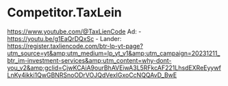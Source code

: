 # Competitor.TaxLein
https://www.youtube.com/@TaxLienCode Ad: - https://youtu.be/g1EaQrDQxSc - Lander: https://register.taxliencode.com/btr-lp-yt-page?utm_source=yt&amp;utm_medium=lp_yt_v1&amp;utm_campaign=20231211_btr_im-investment-services&amp;utm_content=why-dont-you_v2&amp;gclid=CjwKCAiA9ourBhAVEiwA3L5RFkcAF221LhsdEXReEyywfLnKy4ikki1QwGBNRSnoODrVOJQdVexIGxoCcNQQAvD_BwE
